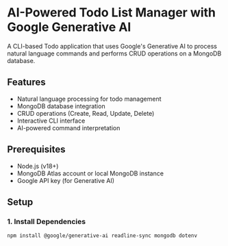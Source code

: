 # AI-Powered Todo List Manager with Google Generative AI

A CLI-based Todo application that uses Google's Generative AI to process natural language commands and performs CRUD operations on a MongoDB database.

## Features
- Natural language processing for todo management
- MongoDB database integration
- CRUD operations (Create, Read, Update, Delete)
- Interactive CLI interface
- AI-powered command interpretation

## Prerequisites
- Node.js (v18+)
- MongoDB Atlas account or local MongoDB instance
- Google API key (for Generative AI)

## Setup

### 1. Install Dependencies
```bash
npm install @google/generative-ai readline-sync mongodb dotenv
